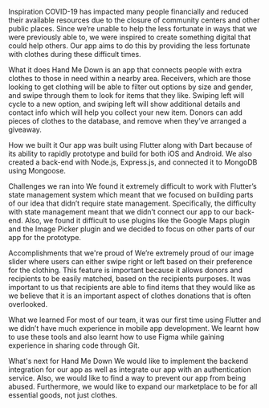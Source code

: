 Inspiration
COVID-19 has impacted many people financially and reduced their available resources due to the closure of community centers and other public places. Since we’re unable to help the less fortunate in ways that we were previously able to, we were inspired to create something digital that could help others. Our app aims to do this by providing the less fortunate with clothes during these difficult times.

What it does
Hand Me Down is an app that connects people with extra clothes to those in need within a nearby area. Receivers, which are those looking to get clothing will be able to filter out options by size and gender, and swipe through them to look for items that they like. Swiping left will cycle to a new option, and swiping left will show additional details and contact info which will help you collect your new item. Donors can add pieces of clothes to the database, and remove when they’ve arranged a giveaway.

How we built it
Our app was built using Flutter along with Dart because of its ability to rapidly prototype and build for both iOS and Android. We also created a back-end with Node.js, Express.js, and connected it to MongoDB using Mongoose.

Challenges we ran into
We found it extremely difficult to work with Flutter’s state management system which meant that we focused on building parts of our idea that didn’t require state management. Specifically, the difficulty with state management meant that we didn’t connect our app to our back-end. Also, we found it difficult to use plugins like the Google Maps plugin and the Image Picker plugin and we decided to focus on other parts of our app for the prototype.

Accomplishments that we're proud of
We’re extremely proud of our image slider where users can either swipe right or left based on their preference for the clothing. This feature is important because it allows donors and recipients to be easily matched, based on the recipients purposes. It was important to us that recipients are able to find items that they would like as we believe that it is an important aspect of clothes donations that is often overlooked.

What we learned
For most of our team, it was our first time using Flutter and we didn’t have much experience in mobile app development. We learnt how to use these tools and also learnt how to use Figma while gaining experience in sharing code through Git.

What's next for Hand Me Down
We would like to implement the backend integration for our app as well as integrate our app with an authentication service. Also, we would like to find a way to prevent our app from being abused. Furthermore, we would like to expand our marketplace to be for all essential goods, not just clothes.
